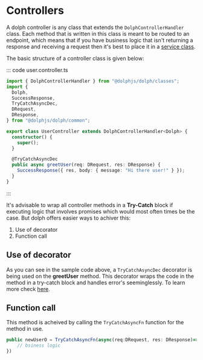 # Controllers

A dolph controller is any class that extends the `DolphControllerHandler` class. Each method that is written in this class is meant to be routed to an endpoint, which means that if you have business logic that isn't returning a response and receiving a request then it's best to place it in a [service class](/services/).

The basic structure of a controller class is given below:

::: code user.controller.ts

```ts
import { DolphControllerHandler } from "@dolphjs/dolph/classes";
import {
  Dolph,
  SuccessResponse,
  TryCatchAsyncDec,
  DRequest,
  DResponse,
} from "@dolphjs/dolph/common";

export class UserController extends DolphControllerHandler<Dolph> {
  constructor() {
    super();
  }

  @TryCatchAsyncDec
  public async greetUser(req: DRequest, res: DResponse) {
    SuccessResponse({ res, body: { message: "Hi there user!" } });
  }
}
```

:::

It's advisable to wrap all controller methods in a **Try-Catch** block if executing logic that involves promises which would most often times be the case.
But dolph offers easier ways to achiver this:

1. Use of decorator
2. Function call

## Use of decorator

As you can see in the sample code above, a `TryCatchAsyncDec` decorator is being used on the **greetUser** method. This decorator wraps the code in the method in a try-catch block and handles error's seeminglessly. To learn more check [here](/decorators/).

## Function call

This method is acheived by calling the `TryCatchAsyncFn` function for the method in use.

```ts
public newUserO = TryCatchAsyncFn(async(req:DRequest, res: DResponse)=>{
    // bsiness logic
})
```
